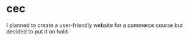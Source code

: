 # cec
I planned to create a user-friendly website for a commerce course but decided to put it on hold.

